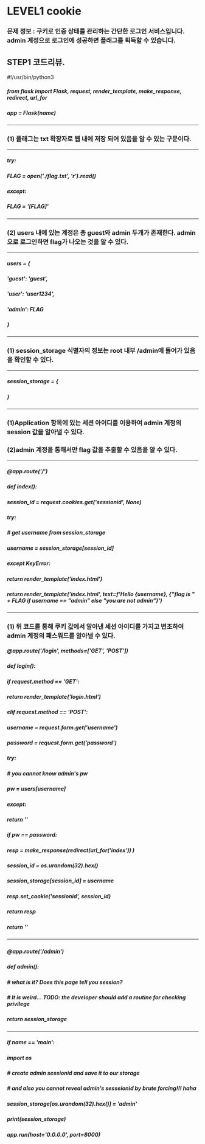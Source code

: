 # LEVEL1 cookie
### 문제 정보 : 쿠키로 인증 상태를 관리하는 간단한 로그인 서비스입니다. admin 계정으로 로그인에 성공하면 플래그를 획득할 수 있습니다.

## STEP1 코드리뷰.
#!/usr/bin/python3
##### from flask import Flask, request, render_template, make_response, redirect, url_for

##### app = Flask(__name__)
----------------------------------------------------------------------------------------------
### (1) 플래그는 txt 확장자로 웹 내에 저장 되어 있음을 알 수 있는 구문이다.
---------------------------------------------------------------------------------------------
##### try:
#####     FLAG = open('./flag.txt', 'r').read()
##### except:
#####     FLAG = '[**FLAG**]'
---------------------------------------------------------------------------------------------
### (2) users 내에 있는 계정은 총 guest와 admin 두개가 존재한다. admin으로 로그인하면 flag가 나오는 것을 알 수 있다.
---------------------------------------------------------------------------------------------
##### users = {
#####     'guest': 'guest',
#####     'user': 'user1234',
#####     'admin': FLAG
##### }
 ---------------------------------------------------------------------------------------------
### (1) session_storage 식별자의 정보는 root 내부 /admin에 들어가 있음을 확인할 수 있다.
---------------------------------------------------------------------------------------------
##### session_storage = {
##### }

----------------------------------------------------------------------------------------------
### (1)Application 항목에 있는 세션 아이디를 이용하여 admin 계정의 session 값을 알아낼 수 있다.
### (2)admin 계정을 통해서만 flag 값을 추출할 수 있음을 알 수 있다.
---------------------------------------------------------------------------------------------
##### @app.route('/')
##### def index():
#####     session_id = request.cookies.get('sessionid', None)
#####     try:
#####         # get username from session_storage 
#####         username = session_storage[session_id]
#####     except KeyError:
#####         return render_template('index.html')

#####     return render_template('index.html', text=f'Hello {username}, {"flag is " + FLAG if username == "admin" else "you are not admin"}')

----------------------------------------------------------------------------------------------
### (1) 위 코드를 통해 쿠키 값에서 알아낸 세션 아이디를 가지고 변조하여 admin 계정의 패스워드를 알아낼 수 있다.
##### @app.route('/login', methods=['GET', 'POST'])
##### def login():
#####     if request.method == 'GET':
#####         return render_template('login.html')
#####     elif request.method == 'POST':
#####         username = request.form.get('username')
#####         password = request.form.get('password')
#####         try:
#####             # you cannot know admin's pw 
#####             pw = users[username]
#####         except:
#####             return '<script>alert("not found user");history.go(-1);</script>'
#####        if pw == password:
#####            resp = make_response(redirect(url_for('index')) )
#####            session_id = os.urandom(32).hex()
#####             session_storage[session_id] = username
#####             resp.set_cookie('sessionid', session_id)
#####             return resp 
#####         return '<script>alert("wrong password");history.go(-1);</script>'

----------------------------------------------------------------------------------------------
### 
##### @app.route('/admin')
##### def admin():
#####     # what is it? Does this page tell you session? 
#####     # It is weird... TODO: the developer should add a routine for checking privilege 
#####     return session_storage

----------------------------------------------------------------------------------------------
##### if __name__ == '__main__':
#####     import os
#####     # create admin sessionid and save it to our storage
#####     # and also you cannot reveal admin's sesseionid by brute forcing!!! haha
#####     session_storage[os.urandom(32).hex()] = 'admin'
#####     print(session_storage)
#####     app.run(host='0.0.0.0', port=8000)


